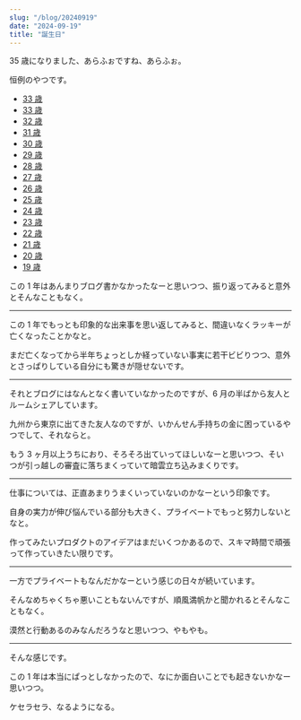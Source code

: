 ```yaml
---
slug: "/blog/20240919"
date: "2024-09-19"
title: "誕生日"
---
```


35 歳になりました、あらふぉですね、あらふぉ。

恒例のやつです。

- [33 歳](https://kk-web.link/blog/20230920)
- [33 歳](https://kk-web.link/blog/20220923)
- [32 歳](https://kk-web.link/blog/20210919)
- [31 歳](https://kk-web.link/blog/20200919)
- [30 歳](https://kk-web.link/blog/20190919)
- [29 歳](https://kk-web.link/blog/20180919)
- [28 歳](http://piroshiki0919.blog116.fc2.com/blog-entry-1214.html)
- [27 歳](http://piroshiki0919.blog116.fc2.com/blog-entry-1173.html)
- [26 歳](http://piroshiki0919.blog116.fc2.com/blog-entry-1092.html)
- [25 歳](http://piroshiki0919.blog116.fc2.com/blog-entry-1073.html)
- [24 歳](http://piroshiki0919.blog116.fc2.com/blog-entry-1037.html)
- [23 歳](http://piroshiki0919.blog116.fc2.com/blog-entry-984.html)
- [22 歳](http://piroshiki0919.blog116.fc2.com/blog-entry-905.html)
- [21 歳](http://piroshiki0919.blog116.fc2.com/blog-entry-791.html)
- [20 歳](http://piroshiki0919.blog116.fc2.com/blog-entry-405.html)
- [19 歳](http://piroshiki0919.blog116.fc2.com/blog-entry-73.html)

この 1 年はあんまりブログ書かなかったなーと思いつつ、振り返ってみると意外とそんなこともなく。

---

この 1 年でもっとも印象的な出来事を思い返してみると、間違いなくラッキーが亡くなったことかなと。

まだ亡くなってから半年ちょっとしか経っていない事実に若干ビビりつつ、意外とさっぱりしている自分にも驚きが隠せないです。

---

それとブログにはなんとなく書いていなかったのですが、6 月の半ばから友人とルームシェアしています。

九州から東京に出てきた友人なのですが、いかんせん手持ちの金に困っているやつでして、それならと。

もう 3 ヶ月以上うちにおり、そろそろ出ていってほしいなーと思いつつ、そいつが引っ越しの審査に落ちまくっていて暗雲立ち込みまくりです。

---

仕事については、正直あまりうまくいっていないのかなーという印象です。

自身の実力が伸び悩んでいる部分も大きく、プライベートでもっと努力しないとなと。

作ってみたいプロダクトのアイデアはまだいくつかあるので、スキマ時間で頑張って作っていきたい限りです。

---

一方でプライベートもなんだかなーという感じの日々が続いています。

そんなめちゃくちゃ悪いこともないんですが、順風満帆かと聞かれるとそんなこともなく。

漠然と行動あるのみなんだろうなと思いつつ、やもやも。

---

そんな感じです。

この 1 年は本当にぱっとしなかったので、なにか面白いことでも起きないかなー思いつつ。

ケセラセラ、なるようになる。
